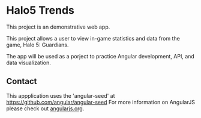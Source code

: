 # Halo5 Trends

This project is an demonstrative web app. 

This project allows a user to view in-game statistics and data from the game, Halo 5: Guardians. 

The app will be used as a porject to practice Angular development, API, and data visualization.



## Contact
This appplication uses the 'angular-seed' at https://github.com/angular/angular-seed
For more information on AngularJS please check out [angularjs.org][angularjs].

[angularjs]: https://angularjs.org/

